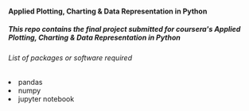 #### Applied Plotting, Charting & Data Representation in Python
##### This repo contains the final project submitted for  coursera's Applied Plotting, Charting & Data Representation in Python

###### List of packages or software required 
<li> pandas </li>
<li> numpy </li>
<li> jupyter notebook </li>


